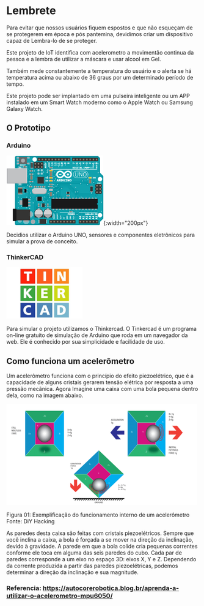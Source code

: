 # Lembrete

Para evitar que nossos usuários fiquem espostos e que não esqueçam de se protegerem em época e pós pantemina, devidimos criar um dispositivo capaz de Lembra-lo de se proteger.  

Este projeto de IoT identifica com acelerometro a movimentão continua da pessoa e a lembra de utilizar a máscara e usar alcool em Gel.

Também mede constantemente a temperatura do usuário e o alerta se há temperatura acima ou abaixo de 36 graus por um determinado período de tempo.

Este projeto pode ser implantado em uma pulseira inteligente ou um APP instalado em um Smart Watch moderno como o Apple Watch ou Samsung Galaxy Watch.  

## O Prototipo 

### Arduino
![Imagem](https://github.com/alecatuae/poeaMascara/blob/master/img/arduino-UNO.png){:width="200px"}

Decidios utilizar o Arduino UNO, sensores e componentes eletrônicos para simular a prova de conceito. 

### ThinkerCAD
<img src="https://github.com/alecatuae/poeaMascara/blob/master/img/TinkerCAD.jpg" width="200">

Para simular o projeto utilizamos o Thinkercad.
O Tinkercad é um programa on-line gratuito de simulação de Arduino que roda em um navegador da web.
Ele é conhecido por sua simplicidade e facilidade de uso.


## Como funciona um acelerômetro
Um acelerômetro funciona com o princípio do efeito piezoelétrico, que é a capacidade de alguns cristais gerarem tensão elétrica por resposta a uma pressão mecânica. Agora Imagine uma caixa com uma bola pequena dentro dela, como na imagem abaixo.

![Imagem](https://github.com/alecatuae/poeaMascara/blob/master/img/exemplo_func_acelerometro.png)

Figura 01: Exemplificação do funcionamento interno de um acelerômetro
Fonte: DiY Hacking

As paredes desta caixa são feitas com cristais piezoelétricos. Sempre que você inclina a caixa, a bola é forçada a se mover na direção da inclinação, devido à gravidade. A parede em que a bola colide cria pequenas correntes conforme ele toca em alguma das seis paredes do cubo. Cada par de paredes corresponde a um eixo no espaço 3D: eixos X, Y e Z. Dependendo da corrente produzida a partir das paredes piezoelétricas, podemos determinar a direção da inclinação e sua magnitude.

### Referencia: https://autocorerobotica.blog.br/aprenda-a-utilizar-o-acelerometro-mpu6050/